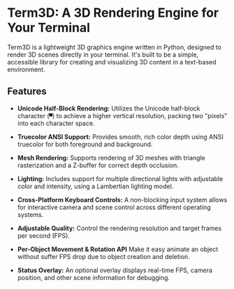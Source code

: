 
# Term3D: A 3D Rendering Engine for Your Terminal

Term3D is a lightweight 3D graphics engine written in Python, designed to render 3D scenes directly in your terminal. It's built to be a simple, accessible library for creating and visualizing 3D content in a text-based environment.

## Features

- **Unicode Half-Block Rendering:** Utilizes the Unicode half-block character (`▀`) to achieve a higher vertical resolution, packing two "pixels" into each character space.

- **Truecolor ANSI Support:** Provides smooth, rich color depth using ANSI truecolor for both foreground and background.

- **Mesh Rendering:** Supports rendering of 3D meshes with triangle rasterization and a Z-buffer for correct depth occlusion.

- **Lighting:** Includes support for multiple directional lights with adjustable color and intensity, using a Lambertian lighting model.

- **Cross-Platform Keyboard Controls:** A non-blocking input system allows for interactive camera and scene control across different operating systems.

- **Adjustable Quality:** Control the rendering resolution and target frames per second (FPS).

- **Per-Object Movement & Rotation API** Make it easy animate an object without suffer FPS drop due to object creation and deletion.

- **Status Overlay:** An optional overlay displays real-time FPS, camera position, and other scene information for debugging.
